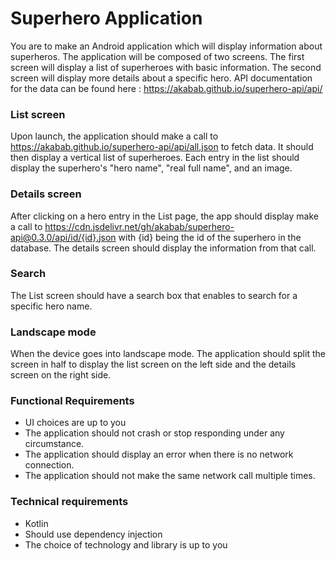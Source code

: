# Superhero Application

You are to make an Android application which will display information about superheros. The application will be composed of two screens. 
The first screen will display a list of superheroes with basic information. The second screen will display more details about a specific hero.
API documentation for the data can be found here : https://akabab.github.io/superhero-api/api/

### List screen

Upon launch, the application should make a call to https://akabab.github.io/superhero-api/api/all.json to fetch data. 
It should then display a vertical list of superheroes. Each entry in the list should display the superhero's "hero name", "real full name", and an image.

### Details screen

After clicking on a hero entry in the List page, the app should display make a call to https://cdn.jsdelivr.net/gh/akabab/superhero-api@0.3.0/api/id/{id}.json with {id} being the id of the superhero in the database.
The details screen should display the information from that call.

### Search

The List screen should have a search box that enables to search for a specific hero name.

### Landscape mode

When the device goes into landscape mode. The application should split the screen in half to display the list screen on the left side and the details screen on the right side.

### Functional Requirements

- UI choices are up to you
- The application should not crash or stop responding under any circumstance.
- The application should display an error when there is no network connection.
- The application should not make the same network call multiple times.

### Technical requirements

- Kotlin
- Should use dependency injection
- The choice of technology and library is up to you